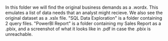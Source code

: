 In this folder we will find the original business demands as a .wordx. This emulates a list of data needs that an analyst might recieve.
We also see the original dataset as a .xslx file. 
"SQL Data Exploration" is a folder containing 2 query files.
"PowerBI Report" is a folder containing my Sales Report as a .pbix, and a screenshot of what it looks like in .pdf in case the .pbix is unreachable.
